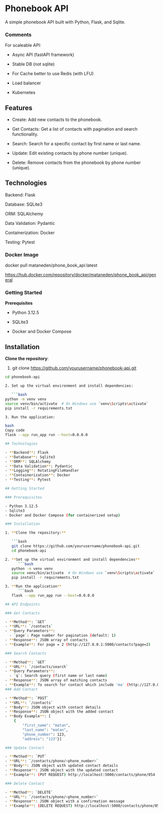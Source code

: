 # Phonebook API

A simple phonebook API built with Python, Flask, and Sqlite.

### Comments
For scaleable API:

- Async API (fastAPI framework)

- Stable DB (not sqlite)

- For Cache better to use Redis (with LFU)

- Load balancer

- Kubernetes


## Features
- Create: Add new contacts to the phonebook.
  
- Get Contacts: Get a list of contacts with pagination and search functionality.
 
- Search: Search for a specific contact by first name or last name.
  
- Update: Edit existing contacts by phone number (unique).
  
- Delete: Remove contacts from the phonebook by phone number (unique).

## Technologies

Backend: Flask

Database: SQLite3

ORM: SQLAlchemy

Data Validation: Pydantic

Containerization: Docker

Testing: Pytest

### Docker Image
docker pull mataneden/phone_book_api:latest

https://hub.docker.com/repository/docker/mataneden/phone_book_api/general

### Getting Started
**Prerequisites**
- Python 3.12.5

- SQLite3

- Docker and Docker Compose

## Installation
**Clone the repository**:

1. git clone https://github.com/yourusername/phonebook-api.git
 
```bash
cd phonebook-api

2. Set up the virtual environment and install dependencies:

   ```bash
python -m venv venv
source venv/bin/activate  # On Windows use `venv\Scripts\activate`
pip install -r requirements.txt

3. Run the application:

bash
Copy code
flask --app run_app run --host=0.0.0.0

## Technologies

- **Backend**: Flask
- **Database**: Sqlite3
- **ORM**: SQLAlchemy
- **Data Validation**: Pydantic
- **Logging**: RotatingFileHandler
- **Containerization**: Docker
- **Testing**: Pytest

## Getting Started

### Prerequisites

- Python 3.12.5
- Sqlite3
- Docker and Docker Compose (for containerized setup)

### Installation

1. **Clone the repository:**

   ```bash
   git clone https://github.com/yourusername/phonebook-api.git
   cd phonebook-api

2. **Set up the virtual environment and install dependencies**
      ```bash
   python -m venv venv
   source venv/bin/activate  # On Windows use `venv\Scripts\activate`
   pip install -r requirements.txt

3. **Run the application**
      ```bash 
   flask --app run_app run --host=0.0.0.0

## API Endpoints

### Get Contacts

- **Method**: `GET`
- **URL**: `/contacts`
- **Query Parameters**:
  - `page`: Page number for pagination (default: 1)
- **Response**: JSON array of contacts
- **Example**: For page = 2 (http://127.0.0.1:5000/contacts?page=2)

### Search Contacts

- **Method**: `GET`
- **URL**: `/contacts/search`
- **Query Parameters**:
  - `q`: Search query (first name or last name)
- **Response**: JSON array of matching contacts
- **Example**: To search for contact which include 'ma' (http://127.0.0.1:5000/contacts/search?q=ma)
### Add Contact

- **Method**: `POST`
- **URL**: `/contacts`
- **Body**: JSON object with contact details
- **Response**: JSON object with the added contact
- **Body Example**: [
    {
        "first_name": "matan",
        "last_name": "matan",
        "phone_number": 123,
        "address": "123"}]

### Update Contact

- **Method**: `PUT`
- **URL**: `/contacts/phone/<phone_number>`
- **Body**: JSON object with updated contact details
- **Response**: JSON object with the updated contact
- **Example**: (PUT REQUEST) http://localhost:5000/contacts/phone/054

### Delete Contact

- **Method**: `DELETE`
- **URL**: `/contacts/phone/<phone_number>`
- **Response**: JSON object with a confirmation message
- **Example**: (DELETE REQUEST) http://localhost:5000/contacts/phone/054



